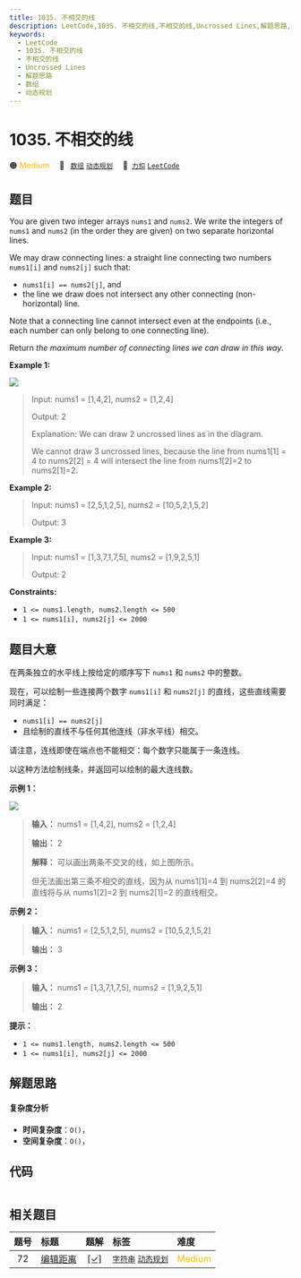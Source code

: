 ```yaml
---
title: 1035. 不相交的线
description: LeetCode,1035. 不相交的线,不相交的线,Uncrossed Lines,解题思路,数组,动态规划
keywords:
  - LeetCode
  - 1035. 不相交的线
  - 不相交的线
  - Uncrossed Lines
  - 解题思路
  - 数组
  - 动态规划
---
```


# 1035. 不相交的线

🟠 <font color=#ffb800>Medium</font>&emsp; 🔖&ensp; [`数组`](/tag/array.md) [`动态规划`](/tag/dynamic-programming.md)&emsp; 🔗&ensp;[`力扣`](https://leetcode.cn/problems/uncrossed-lines) [`LeetCode`](https://leetcode.com/problems/uncrossed-lines)

## 题目

You are given two integer arrays `nums1` and `nums2`. We write the integers of
`nums1` and `nums2` (in the order they are given) on two separate horizontal
lines.

We may draw connecting lines: a straight line connecting two numbers
`nums1[i]` and `nums2[j]` such that:

  * `nums1[i] == nums2[j]`, and
  * the line we draw does not intersect any other connecting (non-horizontal) line.

Note that a connecting line cannot intersect even at the endpoints (i.e., each
number can only belong to one connecting line).

Return _the maximum number of connecting lines we can draw in this way_.



**Example 1:**

![](https://assets.leetcode.com/uploads/2019/04/26/142.png)

> Input: nums1 = [1,4,2], nums2 = [1,2,4]
> 
> Output: 2
> 
> Explanation: We can draw 2 uncrossed lines as in the diagram.
> 
> We cannot draw 3 uncrossed lines, because the line from nums1[1] = 4 to nums2[2] = 4 will intersect the line from nums1[2]=2 to nums2[1]=2.

**Example 2:**

> Input: nums1 = [2,5,1,2,5], nums2 = [10,5,2,1,5,2]
> 
> Output: 3

**Example 3:**

> Input: nums1 = [1,3,7,1,7,5], nums2 = [1,9,2,5,1]
> 
> Output: 2

**Constraints:**

  * `1 <= nums1.length, nums2.length <= 500`
  * `1 <= nums1[i], nums2[j] <= 2000`


## 题目大意

在两条独立的水平线上按给定的顺序写下 `nums1` 和 `nums2` 中的整数。

现在，可以绘制一些连接两个数字 `nums1[i]` 和 `nums2[j]` 的直线，这些直线需要同时满足：

  *  `nums1[i] == nums2[j]`
  * 且绘制的直线不与任何其他连线（非水平线）相交。

请注意，连线即使在端点也不能相交：每个数字只能属于一条连线。

以这种方法绘制线条，并返回可以绘制的最大连线数。



**示例 1：**

![](https://assets.leetcode.com/uploads/2019/04/26/142.png)

> 
> 
> 
> 
> 
> **输入：** nums1 = [1,4,2], nums2 = [1,2,4]
> 
> **输出：** 2
> 
> **解释：** 可以画出两条不交叉的线，如上图所示。 
> 
> 但无法画出第三条不相交的直线，因为从 nums1[1]=4 到 nums2[2]=4 的直线将与从 nums1[2]=2 到 nums2[1]=2 的直线相交。
> 
> 

**示例 2：**

> 
> 
> 
> 
> 
> **输入：** nums1 = [2,5,1,2,5], nums2 = [10,5,2,1,5,2]
> 
> **输出：** 3
> 
> 

**示例 3：**

> 
> 
> 
> 
> 
> **输入：** nums1 = [1,3,7,1,7,5], nums2 = [1,9,2,5,1]
> 
> **输出：** 2



**提示：**

  * `1 <= nums1.length, nums2.length <= 500`
  * `1 <= nums1[i], nums2[j] <= 2000`




## 解题思路

#### 复杂度分析

- **时间复杂度**：`O()`，
- **空间复杂度**：`O()`，

## 代码

```javascript

```

## 相关题目

<!-- prettier-ignore -->
| 题号 | 标题 | 题解 | 标签 | 难度 |
| :------: | :------ | :------: | :------ | :------ |
| 72 | [编辑距离](https://leetcode.com/problems/edit-distance) | [[✓]](/problem/0072.md) |  [`字符串`](/tag/string.md) [`动态规划`](/tag/dynamic-programming.md) | <font color=#ffb800>Medium</font> |
